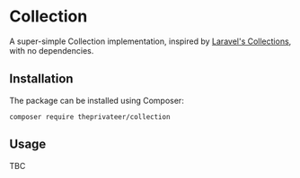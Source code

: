 # Collection

A super-simple Collection implementation, inspired by [Laravel's Collections](https://laravel.com/docs/master/eloquent-collections), with no dependencies.

## Installation

The package can be installed using Composer:

```shell
composer require theprivateer/collection
```

## Usage

TBC


